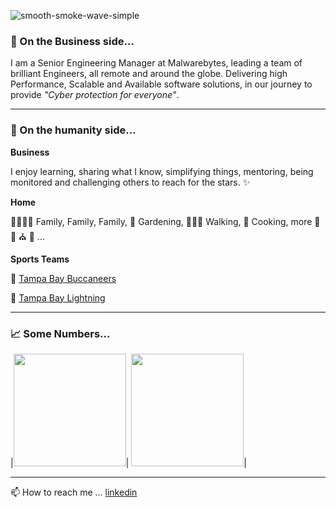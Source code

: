 ![smooth-smoke-wave-simple](https://user-images.githubusercontent.com/464067/161755625-a73be719-befb-4baa-9e19-9071bbe20504.jpg)

### 🏢 On the Business side... ###
I am a Senior Engineering Manager at Malwarebytes, leading a team of brilliant Engineers, all remote and around the globe.
Delivering high Performance, Scalable and Available software solutions, in our journey to provide *"Cyber protection for everyone"*.

---

### 🐾 On the humanity side... ###
**Business**

I enjoy learning, sharing what I know, simplifying things, mentoring, being monitored and challenging others to reach for the stars. ✨

**Home**

👨‍👩‍👧‍👧 Family, Family, Family, 🌱 Gardening, 🚶🏻‍♀️ Walking, 🍲 Cooking, more 🎼 🎣 ⛪ 🐾 ...

**Sports Teams**

🏈 [Tampa Bay Buccaneers](https://www.buccaneers.com/)

🏑 [Tampa Bay Lightning](https://www.nhl.com/lightning)

---

### 📈 Some Numbers... ###

|<img height="180em" src="https://github-readme-stats.vercel.app/api?username=tinabme&show_icons=true&hide_border=false&&count_private=true&include_all_commits=true&theme=solarized-light&hide=contribs,issues" />|
<img height="180em" src="https://github-readme-stats.vercel.app/api/top-langs/?username=tinabme&layout=compact&theme=solarized-light&langs_count=7" />|


---

📫 How to reach me ... [linkedin](https://www.linkedin.com/in/tbarfield)
